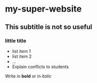 # my-super-website

## This subtitle is not so useful

### little title

- list item 1
- list item 2
- ...
- Explain conflicts to students

Write in **bold** or in _italic_
